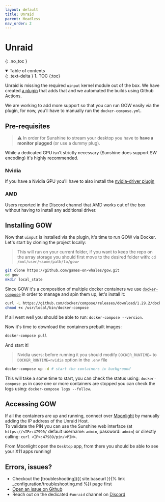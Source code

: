 ```yaml
---
layout: default
title: Unraid
parent: Headless
nav_order: 2
---
```


# Unraid
{: .no_toc }

<details open markdown="block">
  <summary>
    Table of contents
  </summary>
  {: .text-delta }
1. TOC
{:toc}
</details>

Unraid is missing the required `uinput` kernel module out of the box. We have
created [a plugin](https://github.com/games-on-whales/unraid-plugin) that adds that and we automated the builds using
Github Actions.

We are working to add more support so that you can run GOW easily via the plugin, for now, you'll have to manually run
the `docker-compose.yml`.

## Pre-requisites

> ⚠️ In order for Sunshine to stream your desktop you have to **have a monitor plugged** (or use a dummy plug).

While a dedicated GPU isn't strictly necessary (Sunshine does support SW encoding) it's highly recommended.

### Nvidia

If you have a Nvidia GPU you'll have to also install
the [nvidia-driver plugin](https://forums.unraid.net/topic/98978-plugin-nvidia-driver/)

### AMD

Users reported in the Discord channel that AMD works out of the box without having to install any additional driver.

## Installing GOW

Now that `uinput` is installed via the plugin, it's time to run GOW via Docker.  
Let's start by cloning the project locally:

> This will run on your current folder, if you want to keep the repo on the array storage you should first move to the
> desired folder with: `cd /mnt/user/<some/path/to/gow>`

```bash
git clone https://github.com/games-on-whales/gow.git
cd gow
mkdir local_state
```

Since GOW it's a composition of multiple docker containers we use [`docker-compose`](https://docs.docker.com/compose/)
in order to manage and spin them up, let's install it:

```bash 
curl -L https://github.com/docker/compose/releases/download/1.29.2/docker-compose-Linux-x86_64 --output /usr/local/bin/docker-compose
chmod +x /usr/local/bin/docker-compose
```

If all went well you should be able to run: `docker-compose --version`.

Now it's time to download the containers prebuilt images:

```bash 
docker-compose pull
```

And start it!

> Nvidia users: before running it you should modify `DOCKER_RUNTIME=` to `DOCKER_RUNTIME=nvidia` option in the `.env`
> file

```bash 
docker-compose up -d # start the containers in background
```

This will take a some time to start, you can check the status using: `docker-compose ps` in case one or more containers
are stopped you can check the logs using: `docker-compose logs --follow`.

## Accessing GOW

If all the containers are up and running, connect over [Moonlight](https://moonlight-stream.org/) by manually adding the
IP address of the Unraid Host.   
To validate the PIN you can use the Sunshine web interface (at `https://<IP>:47990/` default username: `admin`,
password: `admin`)
or directly calling: `curl <IP>:47989/pin/<PIN>`.

From Moonlight open the `Desktop` app, from there you should be able to see your X11 apps running!

## Errors, issues?

- Checkout the [troubleshooting]({{ site.baseurl }}{% link _configuration/troubleshooting.md %}) page first
- [Open an issue on Github](https://github.com/games-on-whales/gow/issues/new)
- Reach out on the dedicated `#unraid` channel on [Discord](https://discord.gg/kRGUDHNHt2)